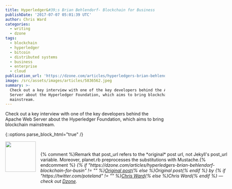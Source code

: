 ```yaml
---
title: Hyperledger&#39;s Brian Behlendorf- Blockchain for Business
publishDate: '2017-07-07 05:01:39 UTC'
author: Chris Ward
categories:
  - writing
  - dzone
tags:
  - blockchain
  - hyperledger
  - bitcoin
  - distributed systems
  - business
  - enterprise
  - cloud
publication_url: 'https://dzone.com/articles/hyperledgers-brian-behlendorf-blockchain-for-busin'
image: /src/assets/images/articles/5836562.jpeg
summary: >-
  Check out a key interview with one of the key developers behind the Apache Web
  Server about the Hyperledger Foundation, which aims to bring blockchain
  mainstream.
---
```

Check out a key interview with one of the key developers behind the Apache Web Server about the Hyperledger Foundation, which aims to bring blockchain mainstream.


{::options parse_block_html="true" /}
<div class="author">
   <img src="https://www.rss-specifications.com/rss-spec-rss.gif" style="width: 96px; height: 96;">
   <span style="position: absolute; padding: 32px 15px;">{% comment %}Remark that post_url refers to the *original* post url, not Jekyll's post_url variable. Moreover, planet.rb preprocesses the substitutions with Mustache.{% endcomment %}
      <i>{% if "https://dzone.com/articles/hyperledgers-brian-behlendorf-blockchain-for-busin" != "" %}<a href="https://dzone.com/articles/hyperledgers-brian-behlendorf-blockchain-for-busin">Original post</a>{% else %}Original post{% endif %} by {% if "https://twitter.com/poteland" != "" %}<a href="https://twitter.com/poteland">Chris Ward</a>{% else %}Chris Ward{% endif %} &mdash; check out <a href="https://dzone.com">Dzone</a>.</i>
  </span>
</div>
